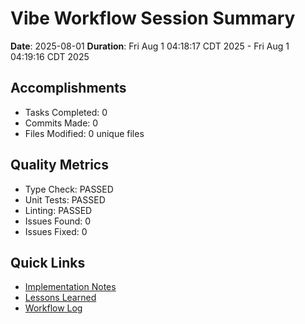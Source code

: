 # Vibe Workflow Session Summary

**Date**: 2025-08-01
**Duration**: Fri Aug  1 04:18:17 CDT 2025 - Fri Aug  1 04:19:16 CDT 2025

## Accomplishments
- Tasks Completed: 0
- Commits Made: 0
- Files Modified: 0 unique files

## Quality Metrics
- Type Check: PASSED
- Unit Tests: PASSED
- Linting: PASSED
- Issues Found: 0
- Issues Fixed: 0

## Quick Links
- [Implementation Notes](./implementation-notes.md)
- [Lessons Learned](./lessons-learned.md)
- [Workflow Log](./workflow-log.md)

